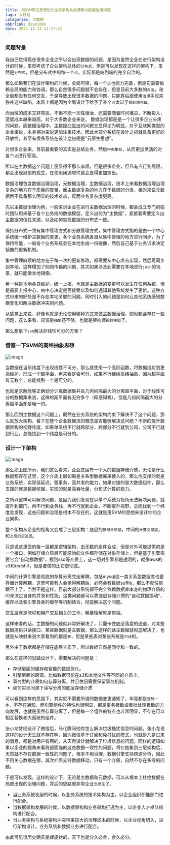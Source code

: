 ```yaml
---
title: 用SVM算法思想设计企业架构从根源解决数据治理问题 
tags: 大数据
categories: 大数据
abbrlink: d2a01006
date: 2021-12-13 11:17:22
---
```


### 问题背景

我自己觉得现在很多企业之所以会出现数据的问题，是因为虽然企业在进行架构设计的时候，虽然考虑了企业架构总体的`分布式`，但是可以发现在这样的架构下，虽然是`分布式`，但是分布式中的每一个`点`，实际都是端到端的完全自治的。

那么如果我们在设计架构的时候，全局可控，每一个`点`也能力完备，但是它需要依赖全局的能力和协调，那么自然很多问题就不会存在，但是目前大多数的`自治`，和全局都没有任何交互，于是导致出现很多数据的问题，只能靠后面使用`治理`手段来弥补这些缺陷，本质上都是因为全局设计下给予了某个`点`太过于`端到端完备`。

而治理的成本又非常高，不但不能一次性根治，还需要随着时间推进，不断投入，遗留成本越来越高，对于大多数企业来说， 数据治理都是是一个让很多企业头疼的问题，而数据治理中，主数据凸显出的问题又显得尤为明显，对于互联网类型的企业来说，本身相对来说更加注重技术。因此大部分系统在设计之初就具备更好的开放性，甚至有很多系统在设计之初便是"云原生思想"。

对很多企业来，目前最重要的其实是总结业务，然后`中央集权`，从而更加灵活的对各个`点`进行管理。

所以在主数据这个问题上便显得不那么麻烦，但是很多企业，但凡有点行业局限，都会出现局部的孤立，在使用闭源软件就会显得更加突出。

数据治理包含数据治理治理，元数据治理，主数据治理，技术上来看数据治理治理复杂的地方在于质量的度量，而主数据复杂的地方在于数据的分发，相对来说元数据倒不具备那么明显的技术难点，反而业务复杂度更高。

先以主数据治理为例，一般来说企业在进行主数据治理的时候，都会成立专门的临时团队用来基于各个业务线的数据模型，定义出何为"主数据"，紧接着需要定义出主数据的信任来源，以及如何实现数据的分布式一致。

保持分布式一致有集中管理方式和分散管理方式，集中管理方式指的是由一个中心系统统一维护主数据的变更，各个业务系统各自从集中管理的地方进行同步，为了保持性能，一般各个业务系统会在本地生成一份镜像，然后自己基于业务诉求决定镜像的更新机制。

集中管理麻烦的地方在于每一次的更新修改，都需要从中心库去实现，然后再同步到本地，这样增加了网络传输的问题，其次如果涉及到需要在本地进行`join`的场景，就只能做本地镜像。

另一种是本地各自维护，统一上报，也就是主数据的变更可以发生在任何系统，但是需要上报中心，由中心决定是否接受以及如何通知其他系统发生了更新。这种方式带来的好处是不存在本地关联的问题，同时引入的问题是如何让其他系统感知数据变化和解决数据冲突的问题。

从感觉上来说，好像也就是无论使用哪种方式来做主数据治理，貌似都会存在一些问题，这么来看，应该是`抽象`还不够，也就是架构师`视野狭隘`了。

那么想象下`svm`解决非线性可分的方案？

### 借鉴一下SVM的高纬抽象思想

![image](004.jpeg)

当数据在当前纬度下出现线性不可分，那么就使用一个高阶函数，将数据投射到更高维护，形成一个超平面，再来看是否可分，如果不行继续高纬抽象，因为超平面有无数个，总能找到一个是可分的。

也就是求解能够正确划分训练数据集并且几何间隔最大的分离超平面，对于线性可分的数据集来说，这样的超平面有无穷多个（即感知机），但是几何间隔最大的分离超平面却是唯一的。

那么回到主数据这个问题上，既然在业务系统的架构约束下解决不了这个问题，那么就放大架构，看下在整个企业数据流的概念是否能够解决这问题？不断的提升数据架构的视野纬度，如果单系统不行就跨部分，跨部分不行就到公司，公司不行就到行业，总能找到一个纬度是可分的。

### 设计一下架构

![image](003.png)

那么如上图所示，我们这么看来，企业底层有一个大的数据存储介质，无论是什么数据都存在这里，这个介质上层如果是关系型数据库来接入的，那么他支撑的就是业务系统，实现低延迟，强事务，高并发的能力，如果对接的是大数据组件，那么支撑的就是数据挖掘，实现的就是高吞吐量，分布式计算的能力。

之所以这样可以解决问题，是因为我们发现在以单个系统为视角无法解决问题，就提升到部门，再不行到业务线，再不行就到企业，不断提升视野，总能找到一个纬度会发现，这些问题和治理是根本不存在的，这就是用SVM的思想来设计你的企业架构。

整个架构从企业的视角又变成了三层架构：底层的`存储介质层`，中间的`计算引擎层`，和`上层的交互层`。

只是说这里面的每一层都是逻辑架构，由无数的组件合成，但是对外可能提供的是一个接口，例如存储介质层可能原始的文件都存储在对象存储上，但是基于引擎需要它会"自动挪数据"，挪到ssd等介质上，这一切对引擎都是透明的，就像aws的s3和redshif，但是要做的比它更彻底。

中间的计算引擎是彻底的存算分离完全解耦，包括mysql这一类关系型数据库也要存储计算解耦，这里可能有人会觉得解耦后，必然会有数据suffle，那么不就性能跟不上了，当然不是这样，目前大部分系统都不完全依赖数据库本身的物理介质的IO来决定自身的并发和性能，这类问题都可以靠底层存储介质的"自动数据挪动"，缓存以及和引擎自身的缓存等机制结合，彻底解决这个问题。

交互层就是流程和用户交互相关的工作，粗暴理解就是前端。

这样来看的话，主数据的问题就非常好解决了，只需卡住底层落盘的通道，对某些数据提供只读接口，某些数据就是主数据，那么这样的话主数据就彻底解决了，也就是从映射来说大家看到的都是`表`，但是某些表对某些系统是`只读`的。

另外由于数据都是存储在底层介质下，所以数据自然是同步和一致的。

那么在这样的思路设计下，需要解决的问题是：
* 存储层面的缓存和智能的数据优化。
* 引擎层面的跨源，比如数据可能在s3和本地文件等不同的介质上。
* 事务型的介质如何存算分离，并且依旧需要保留事务机制。
* 如何实现同源下读写分离的底层存储介质

可以看到这样的思路下，其实就不需要所谓的数据变更通知了，毕竟都是`逻辑一体`，不存在通知，而引擎组件的特性也很明显，都是事务极致或者批处理极致的方向发展，也就是虽然存算分离了，但是每一个组件的特点也非常明显，不存在可以相互替换和大而统的组件。

张小龙曾经设计了微信后，马化腾问他你怎么解决垃圾搔扰信息的问题，张小龙说这样的设计天生就不存在啊，因为微信基于订阅和免打扰的模式，也就是凡是过来的消息，都是对用户有用的，从天然设计就解决了垃圾信息的问题。同样的逻辑如果以企业的视角来看局部面临的这些数据一致性的问题，将它抽象到三层架构后，天然就不存在数据一致性的问题了，根本不用治理，数据引擎支持跨源分析，因此不用关心数据在哪，其次介质支持数据移动，只有一个介质，自然不存在多写的问题。

于是可以发现，这样的设计下，无论是主数据和元数据，可以从根本上杜绝数据在局部出现的治理问题，背后的思路就非常企业`云原生`了。

* 当业务系统发展的时候，以业务系统的技术架构为主，以企业组织职能部门进行配合。
* 当数据架构发展的时候，以数据架构和业务架构打通为主，以企业人才梯队结构进行配合。
* 当业务架构与系统架构冲突带来较大的治理成本的时候，以企业视角切入，进行架构设计，业务系统和数据业务进行配合。

由此可见很历史确实是螺旋状的，天下也是分久必合，合久必分。

